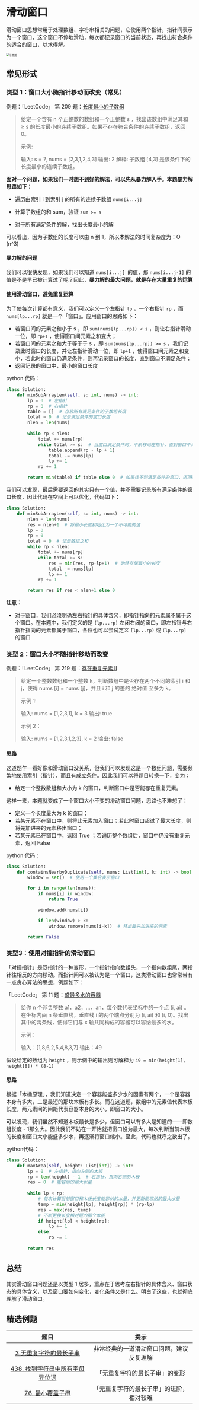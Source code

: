 # 滑动窗口

滑动窗口思想常用于处理数组、字符串相关的问题，它使用两个指针，指针间表示为一个窗口，这个窗口不停地滑动，每次都记录窗口的当前状态，再找出符合条件的适合的窗口，以求得解。

<img src="./示意图.jpg" alt="示意图" style="zoom:50%;" />

## 常见形式
### 类型 1：窗口大小随指针移动而改变（常见）

例题：「LeetCode」 第 209 题：[长度最小的子数组](https://leetcode-cn.com/problems/minimum-size-subarray-sum/)

> 给定一个含有 n 个正整数的数组和一个正整数 s ，找出该数组中满足其和 ≥ s 的长度最小的连续子数组。如果不存在符合条件的连续子数组，返回 0。
>
> 示例: 
>
> 输入: s = 7, nums = [2,3,1,2,4,3]
> 输出: 2
> 解释: 子数组 [4,3] 是该条件下的长度最小的连续子数组。

**面对一个问题，如果我们一时想不到好的解法，可以先从暴力解入手。本题暴力解思路如下**：

* 遍历由索引 i 到索引 j 的所有的连续子数组  `nums[i...j]`

* 计算子数组的和 sum，验证  `sum >= s`

* 对于所有满足条件的解，找出长度最小的解


可以看出，因为子数组的长度可以由 n 到 1，所以本解法的时间复杂度为：O (n^3)

#### 暴力解的问题

我们可以很快发现，如果我们可以知道 `nums[i...j] `的值，那 `nums[i...j-1]` 的值是不是早已被计算过了呢？因此，**暴力解的最大问题，就是存在大量重复的运算**

#### 使用滑动窗口，避免重复运算

为了使每次计算都有意义，我们可以定义一个左指针 `lp` ，一个右指针 `rp`  ，而 `nums[lp...rp]` 就是一个「窗口」。应用窗口的思路如下：

* 若窗口间的元素之和小于 s ，即 `sum(nums[lp...rp]) < s` ，则让右指针滑动一位，即 `rp+1` ，使得窗口间元素之和变大；
* 若窗口间的元素之和大于等于于 s ，即 `sum(nums[lp...rp]) >= s` ，我们记录此时窗口的长度，并让左指针滑动一位，即 `lp+1` ，使得窗口间元素之和变小，若此时的窗口仍满足条件，则再记录窗口的长度，直到窗口不满足条件；
* 返回记录的窗口中，最小的窗口长度

python 代码：

```python
class Solution:
    def minSubArrayLen(self, s: int, nums) -> int:
        lp = 0  # 左指针
        rp = 0  # 右指针
        table = []  # 存放所有满足条件的子数组长度
        total = 0  # 记录满足条件的窗口长度
        nlen = len(nums)
        
        while rp < nlen:
            total += nums[rp]
            while total >= s:  # 当窗口满足条件时，不断移动左指针，直到窗口不满足条件
                table.append(rp - lp + 1)
                total -= nums[lp]
                lp += 1
            rp += 1

        return min(table) if table else 0  # 如果找不到满足条件的窗口，返回0
```

我们可以发现，最后需要返回的其实只有一个值，并不需要记录所有满足条件的窗口长度，因此代码在空间上可以优化，代码如下：

```python
class Solution:
    def minSubArrayLen(self, s: int, nums) -> int:
        nlen = len(nums)
        res = nlen+1  # 将最小长度初始化为一个不可能的值
        lp = 0
        rp = 0
        total = 0  # 记录数组之和
        while rp < nlen:
            total += nums[rp]
            while total >= s:
                res = min(res, rp-lp+1)  # 始终存储最小的长度
                total -= nums[lp]
                lp += 1
            rp += 1

        return res if res < nlen+1 else 0
```

**注意：**

* 对于窗口，我们必须明确左右指针的具体含义，即指针指向的元素属不属于这个窗口。在本题中，我们定义的是 `[lp...rp]` 左闭右闭的窗口，即左指针与右指针指向的元素都属于窗口，各位也可以尝试定义 `[lp...rp)` 或 `(lp...rp]` 的窗口

### 类型 2：窗口大小不随指针移动而改变

例题：「LeetCode」 第 219 题：[存在重复元素 II](https://leetcode-cn.com/problems/contains-duplicate-ii/)

> 给定一个整数数组和一个整数 k，判断数组中是否存在两个不同的索引 i 和 j，使得 nums [i] = nums [j]，并且 i 和 j 的差的 绝对值 至多为 k。
>
> 示例 1:
>
> 输入: nums = [1,2,3,1], k = 3
> 输出: true
>
> 示例 2：
>
> 输入: nums = [1,2,3,1,2,3], k = 2
> 输出: false

#### 思路

这道题乍一看好像和滑动窗口没关系，但我们可以发现这是一个数组问题，需要频繁地使用索引（指针），而且有成立条件。因此我们可以将题目转换一下，变为：

* 给定一个整数数组和大小为 k 的窗口，判断窗口中是否能存在重复元素。

这样一来，本题就变成了一个窗口大小不变的滑动窗口问题，思路也不难想了：

* 定义一个长度最大为 k 的窗口；
* 若某元素不在窗口中，则将此元素加入窗口；若此时窗口超过了最大长度，则将先加进来的元素移出窗口；
* 若某元素已在窗口中，返回 True ；若遍历整个数组后，窗口中仍没有重复元素，返回 False

python 代码：

```python
class Solution:
    def containsNearbyDuplicate(self, nums: List[int], k: int) -> bool:
        window = set()  # 使用一个集合表示窗口

        for i in range(len(nums)):
            if nums[i] in window:
                return True

            window.add(nums[i])

            if len(window) > k:
                window.remove(nums[i-k])  # 移出最先加进来的元素

        return False
```

### 类型3：使用对撞指针的滑动窗口

「对撞指针」是双指针的一种变形，一个指针指向数组头，一个指向数组尾，两指针往相反的方向移动。而指针间可以被认为是一个窗口，这类滑动窗口也常常带有一点贪心算法的思想，例题如下：

「LeetCode」 第 11 题：[盛最多水的容器](https://leetcode-cn.com/problems/container-with-most-water/)

> 给你 n 个非负整数 a1，a2，...，an，每个数代表坐标中的一个点 (i, ai) 。在坐标内画 n 条垂直线，垂直线 i 的两个端点分别为 (i, ai) 和 (i, 0)。找出其中的两条线，使得它们与 x 轴共同构成的容器可以容纳最多的水。
>
> 示例：
>
> 输入：[1,8,6,2,5,4,8,3,7]
> 输出：49

假设给定的数组为 `height` ，则示例中的输出则可解释为 `49 = min(height[1], height[8]) * (8-1)` 

#### 思路

根据「木桶原理」，我们知道决定一个容器能盛多少水的因素有两个，一个是容器本身有多大，二是最短的那块木板有多长。而在这道题，数组中的元素值代表木板长度，两元素间的间距代表容器本身的大小，即窗口的大小。

可以发现，我们虽然不知道木板最长是多少，但窗口可以有多大是知道的——即数组长度 - 1那么大。因此我们不妨在一开始就把窗口设为最大，每次判断当前木板的长度和窗口大小能盛多少水，再逐渐将窗口缩小。至此，代码也就呼之欲出了。

python代码：

```python
class Solution:
    def maxArea(self, height: List[int]) -> int:
        lp = 0  # 左指针，指向左侧的木板
        rp = len(height) - 1  # 右指针，指向右侧的木板
        res = 0  # 能容纳的最大水量
        
        while lp < rp:
            # 每次计算当前窗口和木板长度能容纳的水量，并更新能容纳的最大水量
            temp = min(height[lp], height[rp]) * (rp-lp)  
            res = max(res, temp)
            # 不断更换长度相对短的那个木板
            if height[lp] < height[rp]:
                lp += 1   
            else:
                rp -= 1
        
        return res
```

## 总结

其实滑动窗口问题还是以类型 1 居多，重点在于思考左右指针的具体含义、窗口状态的具体含义，以及窗口要如何变化，变化条件又是什么。明白了这些，也就彻底理解了滑动窗口。

## 精选例题

|                             题目                             |                   提示                   |
| :----------------------------------------------------------: | :--------------------------------------: |
| [3.无重复字符的最长子串](https://leetcode-cn.com/problems/longest-substring-without-repeating-characters/) | 非常经典的一道滑动窗口问题，建议反复理解 |
| [438. 找到字符串中所有字母异位词](https://leetcode-cn.com/problems/find-all-anagrams-in-a-string/) |      「无重复字符的最长子串」的变形      |
| [76. 最小覆盖子串](https://leetcode-cn.com/problems/minimum-window-substring/) | 「无重复字符的最长子串」的进阶，相对较难 |


